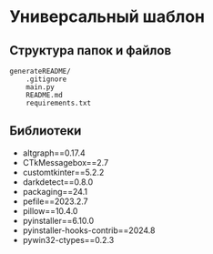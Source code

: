 # Универсальный шаблон

## Структура папок и файлов

```
generateREADME/
    .gitignore
    main.py
    README.md
    requirements.txt
```

## Библиотеки

- altgraph==0.17.4
- CTkMessagebox==2.7
- customtkinter==5.2.2
- darkdetect==0.8.0
- packaging==24.1
- pefile==2023.2.7
- pillow==10.4.0
- pyinstaller==6.10.0
- pyinstaller-hooks-contrib==2024.8
- pywin32-ctypes==0.2.3
